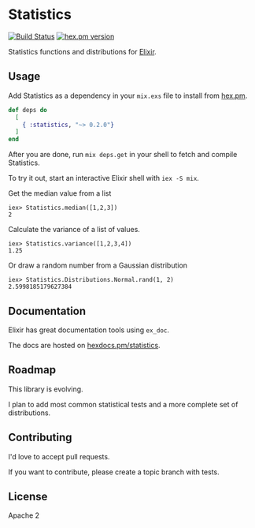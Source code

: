 #  Statistics

[![Build Status](https://travis-ci.org/msharp/elixir-statistics.svg?branch=master)](https://travis-ci.org/msharp/elixir-statistics)
[![hex.pm version](https://img.shields.io/hexpm/v/statistics.svg?style=flat)](https://hex.pm/packages/statistics)

Statistics functions and distributions for [Elixir](https://github.com/elixir-lang/elixir).

## Usage

Add Statistics as a dependency in your `mix.exs` file to install from [hex.pm](https://hex.pm).

```elixir
def deps do
  [
    { :statistics, "~> 0.2.0"}
  ]
end
```

After you are done, run `mix deps.get` in your shell to fetch and compile Statistics.

To try it out, start an interactive Elixir shell with `iex -S mix`.

Get the median value from a list

```
iex> Statistics.median([1,2,3])
2
```

Calculate the variance of a list of values.

```
iex> Statistics.variance([1,2,3,4])
1.25
```

Or draw a random number from a Gaussian distribution

```
iex> Statistics.Distributions.Normal.rand(1, 2)
2.5998185179627384
```

## Documentation

Elixir has great documentation tools using `ex_doc`.

The docs are hosted on [hexdocs.pm/statistics](http://hexdocs.pm/statistics/).

## Roadmap

This library is evolving.

I plan to add most common statistical tests and a more complete set of distributions.

## Contributing

I'd love to accept pull requests.

If you want to contribute, please create a topic branch with tests.

## License

Apache 2
